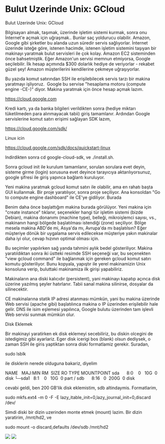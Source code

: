 # Bulut Uzerinde Unix: GCloud




Bulut Uzerinde Unix: GCloud




Bilgisayarı almak, taşımak, üzerinde işletim sistemi kurmak, sonra onu İnternet'e açmak için uğraşmak.. Bunlar saç yoldurucu olabilir. Amazon, Google gibi şirketler bu alanda uzun süredir servis sağlıyorlar. İnternet üzerinde isteğe göre, istenen hacimde, istenen işletim sistemini taşıyan bir makinayı yaratmak bulut servisleri ile çok kolay. Amazon EC2 sisteminden önce bahsetmiştik. Eğer Amazon'un servisi memnun etmiyorsa, Google seçilebilir. İlk hesap açımında $300 dolarlık hediye de veriyorlar - rekabet güzel şey! Amazon müşterilerini kendilerine çekmeye uğraşıyorlar.




Bu yazıda komut satırından SSH ile erişilebilecek servis tarzı bir makina yaratmayı işliyoruz.  Google bu servise "hesaplama motoru (compute engine -CE-)" diyor. Makina yaratmak için önce hesap açmak lazım. 




https://cloud.google.com



Kredi kartı, ya da banka bilgileri verildikten sonra (hediye miktarı tüketilmeden para alınmayacak tabii) giriş tamamlanır. Ardından Google servislerine komut satırı erişimi sağlayan SDK lazım,  



https://cloud.google.com/sdk/



Linux icin 



https://cloud.google.com/sdk/docs/quickstart-linux



Indirdikten sonra cd google-cloud-sdk, ve ./install.sh. 



Sonra gcloud init ile kurulum tamamlanır, sorulan sorulara evet deyin, sisteme girme (login) sorusuna evet deyince tarayıcıya aktarılıyorsunuz, google şifresi ile giriş yapınca bağlantı kuruluyor. 



Yeni makina yaratmak gcloud komut satırı ile olabilir, ama en rahatı başta GUI kullanmak. Bir proje yaratılıyor, sonra proje seçiliyor. Ana konsoldan "Go to compute engine dashboard" ile CE'ye gidiliyor. Burada









Benim daha önce başlattığım makina burada görülüyor. Yeni makina için "create instance" tıklanır, seçenekler hangi tür işletim sistemi (bizde Debian), makina donanımı (machine type), belleği, mikroişlemci sayısı, vs., makinanın hangi bölgede başlatılması istendiği (zone) seçiliyor. Bölge mesela makina ABD'de mi, Asya'da mı, Avrupa'da mı başlatılsın? Eğer müşteriye dönük bir uygalama servis edilecekse müşteriye yakın makinalar daha iyi olur, cevap hızının optimal olması için. 







Bu seçimler yapılırken sağ yanda tahmini aylık bedel gösteriliyor. Makina yaratıldıktan sonra iki üstteki resimde SSH seçeneği var, bu seçenekten "view gcloud command" ile bağlanmak için gereken gcloud komut satırı komutu gösteriliyor. Bunu kopyala, yapıştır ile yerel makinamizin Unix konsoluna verip, buluttaki makinamiza ilk girişi yapabiliriz. 



Makinaların ana diski kalıcıdır (persistent), yani makinayı kapatıp açınca disk üzerine yazılmış şeyler hatırlanır. Tabii sanal makina silinirse, dosyalar da silinecektir. 


CE makinalarına statik IP adresi atanması mümkün, yani bu makina üzerinde Web servisi (apache gibi) başlatılınca makina o IP üzerinden erişilebilir hale gelir. DNS ile isim eşlemesi yapılınca, Google bulutu üzerinden tam işlevli Web servisi sunmak mümkün olur.

Disk Eklemek

Bir makinayi yaratirken ek disk eklemeyi secebiliriz, bu diskin olcegini de istedigimiz gibi ayarlariz. Eger disk icerigi bos (blank) olsun dediysek, o zaman SSH ile giris yaptiktan sonra diski formatlamiz gerekir. Suradan,

sudo lsblk

ile disklerin nerede olduguna bakariz, diyelim

NAME   MAJ:MIN RM  SIZE RO TYPE MOUNTPOINT
sda      8:0    0   10G  0 disk
└─sda1   8:1    0   10G  0 part /
sdb      8:16   0  200G  0 disk



cevabi geldi, ben 200 GB'lik disk eklemistim, sdb altindaymis. Formatlarim, 



sudo mkfs.ext4 -m 0 -F -E lazy_itable_init=0,lazy_journal_init=0,discard /dev/



Simdi diski bir dizin uzerinden monte etmek (mount) lazim. Bir dizin yaratirim, /mnt/hd2, ve



sudo mount -o discard,defaults /dev/sdb /mnt/hd2







![](Screenshot%2Bfrom%2B2017-03-24%2B14-15-53.png)
![](Screenshot%2Bfrom%2B2017-03-24%2B14-22-47.png)
